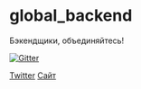 # global_backend
Бэкендщики, объединяйтесь!

[![Gitter](https://badges.gitter.im/Join%20Chat.svg)](https://gitter.im/backendsecret/global_backend?utm_source=badge&utm_medium=badge&utm_campaign=pr-badge)

[Twitter](https://twitter.com/backendsecret)
[Сайт](http://backendsecret.ru/)
